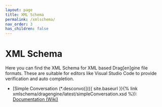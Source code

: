 ```yaml
---
layout: page
title: XML Schema
permalink: /xmlschema/
nav_order: 3
has_children: false
---
```


# XML Schema

Here you can find the XML Schema for XML based Drag[en]gine file formats.
These are suitable for editors like Visual Studio Code to provide verification and auto completion.

- [Simple Conversation (*.desconvo)]({{ site.baseurl }}{% link xmlschema/dragengine/latest/simpleConversation.xsd %}): [Documentation (Wiki)](https://developer.dragondreams.ch/wiki/doku.php/dragengine:modules:dragonscript:simpleconversation)
